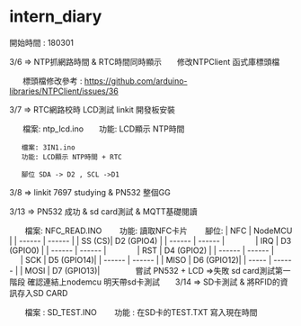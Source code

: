# intern_diary

開始時間 : 180301

3/6 => NTP抓網路時間 & RTC時間同時顯示
       修改NTPClient 函式庫標頭檔

       標頭檔修改參考 : https://github.com/arduino-libraries/NTPClient/issues/36

3/7 => RTC網路校時 LCD測試 linkit 開發板安裝

       檔案: ntp_lcd.ino
       功能: LCD顯示 NTP時間
       
       檔案: 3IN1.ino
       功能: LCD顯示 NTP時間 + RTC
       
       腳位 SDA -> D2 , SCL ->D1

3/8 => linkit 7697 studying & PN532 整個GG 

3/13 => PN532 成功 & sd card測試 & MQTT基礎閱讀
        
        檔案: NFC_READ.INO
        功能: 讀取NFC卡片
        腳位: 
              | NFC	| NodeMCU	|
              | ------  | ------ |
              |  SS (CS)| D2	(GPIO4) |
              | ------  | ------     | 
              |  IRQ    |	D3	(GPIO0) |
              | ------  | ------     |
              |  RST	   | D4	(GPIO2) |
              | ------  | ------     |
              |  SCK    |	D5	(GPIO14)|
              | ------  | ------     |
              |  MISO   | D6	(GPIO12)|
              | -----   | ------     |
              |  MOSI   | D7	(GPIO13)|
        
        嘗試 PN532 + LCD =>失敗
        sd card測試第一階段 確認連結上nodemcu
        明天帶sd卡測試
       
3/14 => SD卡測試 & 將RFID的資訊存入SD CARD

        檔案 : SD_TEST.INO
        功能 : 在SD卡的TEST.TXT 寫入現在時間

